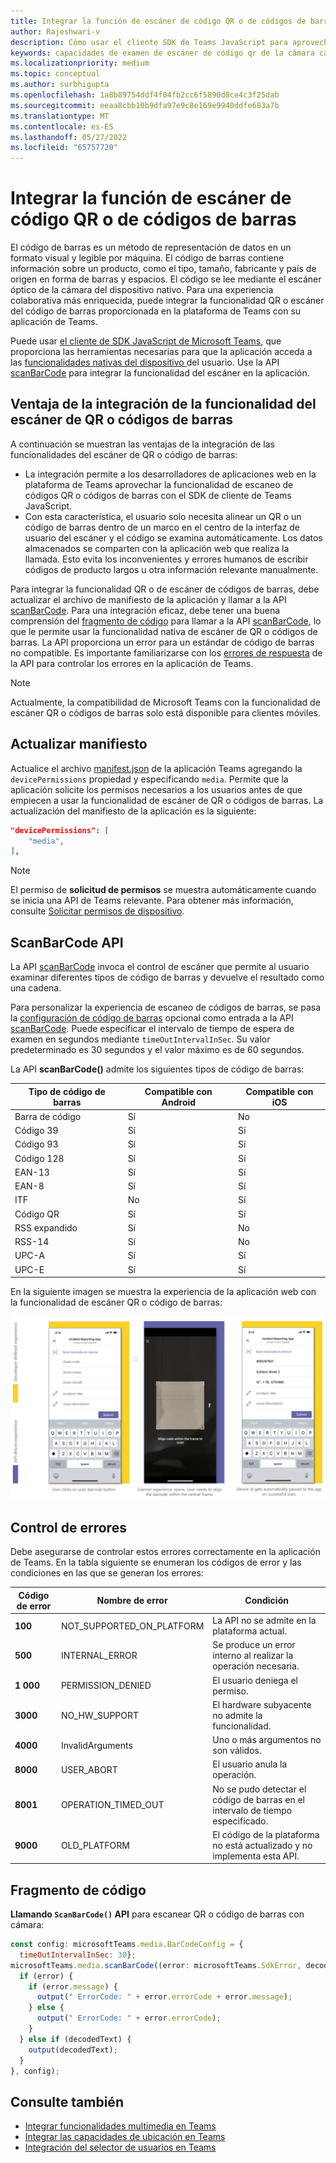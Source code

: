 ```yaml
---
title: Integrar la función de escáner de código QR o de códigos de barras
author: Rajeshwari-v
description: Cómo usar el cliente SDK de Teams JavaScript para aprovechar la funcionalidad de escáner de códigos QR o códigos de barras
keywords: capacidades de examen de escáner de código qr de la cámara capacidades de dispositivos nativos
ms.localizationpriority: medium
ms.topic: conceptual
ms.author: surbhigupta
ms.openlocfilehash: 1a8b89754ddf4f04fb2cc6f5890d8ce4c3f25dab
ms.sourcegitcommit: eeaa8cbb10b9dfa97e9c8e169e9940ddfe683a7b
ms.translationtype: MT
ms.contentlocale: es-ES
ms.lasthandoff: 05/27/2022
ms.locfileid: "65757720"
---
```

# <a name="integrate-qr-or-barcode-scanner-capability"></a>Integrar la función de escáner de código QR o de códigos de barras

El código de barras es un método de representación de datos en un formato visual y legible por máquina. El código de barras contiene información sobre un producto, como el tipo, tamaño, fabricante y país de origen en forma de barras y espacios. El código se lee mediante el escáner óptico de la cámara del dispositivo nativo. Para una experiencia colaborativa más enriquecida, puede integrar la funcionalidad QR o escáner del código de barras proporcionada en la plataforma de Teams con su aplicación de Teams.

Puede usar [el cliente de SDK JavaScript de Microsoft Teams](/javascript/api/overview/msteams-client?view=msteams-client-js-latest&preserve-view=true), que proporciona las herramientas necesarias para que la aplicación acceda a las [funcionalidades nativas del dispositivo ](native-device-permissions.md) del usuario. Use la API [scanBarCode](/javascript/api/@microsoft/teams-js/microsoftteams.media?view=msteams-client-js-latest&preserve-view=true#scanBarCode__error__SdkError__decodedText__string_____void__BarCodeConfig_) para integrar la funcionalidad del escáner en la aplicación.

## <a name="advantage-of-integrating-qr-or-barcode-scanner-capability"></a>Ventaja de la integración de la funcionalidad del escáner de QR o códigos de barras

A continuación se muestran las ventajas de la integración de las funcionalidades del escáner de QR o código de barras:

* La integración permite a los desarrolladores de aplicaciones web en la plataforma de Teams aprovechar la funcionalidad de escaneo de códigos QR o códigos de barras con el SDK de cliente de Teams JavaScript.
* Con esta característica, el usuario solo necesita alinear un QR o un código de barras dentro de un marco en el centro de la interfaz de usuario del escáner y el código se examina automáticamente. Los datos almacenados se comparten con la aplicación web que realiza la llamada. Esto evita los inconvenientes y errores humanos de escribir códigos de producto largos u otra información relevante manualmente.

Para integrar la funcionalidad QR o de escáner de códigos de barras, debe actualizar el archivo de manifiesto de la aplicación y llamar a la API [scanBarCode](/javascript/api/@microsoft/teams-js/microsoftteams.media?view=msteams-client-js-latest&preserve-view=true#scanBarCode__error__SdkError__decodedText__string_____void__BarCodeConfig_). Para una integración eficaz, debe tener una buena comprensión del [fragmento de código](#code-snippet) para llamar a la API [scanBarCode](/javascript/api/@microsoft/teams-js/microsoftteams.media?view=msteams-client-js-latest&preserve-view=true#scanBarCode__error__SdkError__decodedText__string_____void__BarCodeConfig_), lo que le permite usar la funcionalidad nativa de escáner de QR o códigos de barras. La API proporciona un error para un estándar de código de barras no compatible.
Es importante familiarizarse con los [errores de respuesta](#error-handling) de la API para controlar los errores en la aplicación de Teams.

> [!NOTE]
> Actualmente, la compatibilidad de Microsoft Teams con la funcionalidad de escáner QR o códigos de barras solo está disponible para clientes móviles.

## <a name="update-manifest"></a>Actualizar manifiesto

Actualice el archivo [manifest.json](../../resources/schema/manifest-schema.md#devicepermissions) de la aplicación Teams agregando la `devicePermissions` propiedad y especificando `media`. Permite que la aplicación solicite los permisos necesarios a los usuarios antes de que empiecen a usar la funcionalidad de escáner de QR o códigos de barras. La actualización del manifiesto de la aplicación es la siguiente:

``` json
"devicePermissions": [
    "media",
],
```

> [!NOTE]
> El permiso de **solicitud de permisos** se muestra automáticamente cuando se inicia una API de Teams relevante. Para obtener más información, consulte [Solicitar permisos de dispositivo](native-device-permissions.md).

## <a name="scanbarcode-api"></a>ScanBarCode API

La API [scanBarCode](/javascript/api/@microsoft/teams-js/microsoftteams.media?view=msteams-client-js-latest&preserve-view=true#scanBarCode__error__SdkError__decodedText__string_____void__BarCodeConfig_) invoca el control de escáner que permite al usuario examinar diferentes tipos de código de barras y devuelve el resultado como una cadena.

Para personalizar la experiencia de escaneo de códigos de barras, se pasa la [configuración de código de barras](/javascript/api/@microsoft/teams-js/microsoftteams.media.barcodeconfig?view=msteams-client-js-latest&preserve-view=true) opcional como entrada a la API [scanBarCode](/javascript/api/@microsoft/teams-js/microsoftteams.media?view=msteams-client-js-latest&preserve-view=true#scanBarCode__error__SdkError__decodedText__string_____void__BarCodeConfig_). Puede especificar el intervalo de tiempo de espera de examen en segundos mediante `timeOutIntervalInSec`. Su valor predeterminado es 30 segundos y el valor máximo es de 60 segundos.

La API **scanBarCode()** admite los siguientes tipos de código de barras:

| Tipo de código de barras | Compatible con Android | Compatible con iOS |
| ---------- | ---------- | ------------ |
| Barra de código | Sí | No |
| Código 39 | Sí | Sí |
| Código 93 | Sí | Sí |
| Código 128 | Sí | Sí |
| EAN-13 | Sí | Sí |
| EAN-8 | Sí | Sí |
| ITF | No | Sí |
| Código QR  | Sí | Sí |
| RSS expandido | Sí | No |
| RSS-14 | Sí | No |
| UPC-A | Sí | Sí |
| UPC-E | Sí | Sí |

En la siguiente imagen se muestra la experiencia de la aplicación web con la funcionalidad de escáner QR o código de barras:

![Experiencia de aplicación web para la funcionalidad de escáner de códigos qr o códigos de barras](../../assets/images/tabs/qr-barcode-scanner-capability.png)

## <a name="error-handling"></a>Control de errores

Debe asegurarse de controlar estos errores correctamente en la aplicación de Teams. En la tabla siguiente se enumeran los códigos de error y las condiciones en las que se generan los errores:

|Código de error |  Nombre de error     | Condición|
| --------- | --------------- | -------- |
| **100** | NOT_SUPPORTED_ON_PLATFORM | La API no se admite en la plataforma actual.|
| **500** | INTERNAL_ERROR | Se produce un error interno al realizar la operación necesaria.|
| **1 000** | PERMISSION_DENIED |El usuario deniega el permiso.|
| **3000** | NO_HW_SUPPORT | El hardware subyacente no admite la funcionalidad.|
| **4000** | InvalidArguments | Uno o más argumentos no son válidos.|
| **8000** | USER_ABORT |El usuario anula la operación.|
| **8001** | OPERATION_TIMED_OUT | No se pudo detectar el código de barras en el intervalo de tiempo especificado.|
| **9000** | OLD_PLATFORM | El código de la plataforma no está actualizado y no implementa esta API.|

## <a name="code-snippet"></a>Fragmento de código

**Llamando `ScanBarCode()` API** para escanear QR o código de barras con cámara:

```javascript
const config: microsoftTeams.media.BarCodeConfig = {
  timeOutIntervalInSec: 30};
microsoftTeams.media.scanBarCode((error: microsoftTeams.SdkError, decodedText: string) => {
  if (error) {
    if (error.message) {
      output(" ErrorCode: " + error.errorCode + error.message);
    } else {
      output(" ErrorCode: " + error.errorCode);
    }
  } else if (decodedText) {
    output(decodedText);
  }
}, config);
```

## <a name="see-also"></a>Consulte también

* [Integrar funcionalidades multimedia en Teams](mobile-camera-image-permissions.md)
* [Integrar las capacidades de ubicación en Teams](location-capability.md)
* [Integración del selector de usuarios en Teams](people-picker-capability.md)
